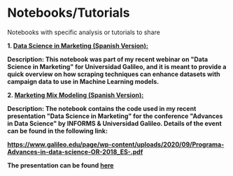 # Notebooks/Tutorials

Notebooks with specific analysis or tutorials to share <br/>

<b>1. [Data Science in Marketing (Spanish Version):]( https://github.com/omartinez182/data-science-notebooks/blob/master/Data_Science_in_Marketing_from_A_Z.ipynb) <br/> 

<b>Description:</b> This notebook was part of my recent webinar on "Data Science in Marketing" for Universidad Galileo, and it is meant to provide a quick overview on how scraping techniques can enhance datasets with campaign data to use in Machine Learning models.
<br/>



<b> 2. [Marketing Mix Modeling (Spanish Version):]( https://github.com/omartinez182/data-science-notebooks/blob/master/Marketing_Mix_Modeling_Data_Science_in_Marketing.ipynb)
<br/> 

<b>Description:</b> The notebook contains the code used in my recent presentation "Data Science in Marketing" for the conference "Advances in Data Science" by INFORMS & Universidad Galileo. Details of the event can be found in the following link:
<br/>

https://www.galileo.edu/page/wp-content/uploads/2020/09/Programa-Advances-in-data-science-OR-2018_ES-.pdf <br/>
  
The presentation can be found [here]( https://github.com/omartinez182/data-science-notebooks/blob/master/Data%20Science%20in%20Marketing_Omar%20E%20Martinez.key)
 
